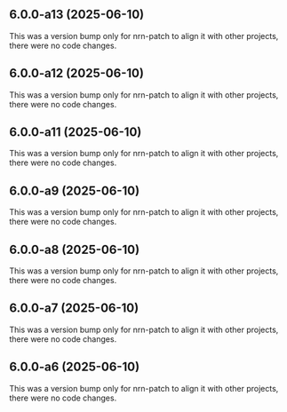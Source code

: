 ## 6.0.0-a13 (2025-06-10)

This was a version bump only for nrn-patch to align it with other projects, there were no code changes.

## 6.0.0-a12 (2025-06-10)

This was a version bump only for nrn-patch to align it with other projects, there were no code changes.

## 6.0.0-a11 (2025-06-10)

This was a version bump only for nrn-patch to align it with other projects, there were no code changes.

## 6.0.0-a9 (2025-06-10)

This was a version bump only for nrn-patch to align it with other projects, there were no code changes.

## 6.0.0-a8 (2025-06-10)

This was a version bump only for nrn-patch to align it with other projects, there were no code changes.

## 6.0.0-a7 (2025-06-10)

This was a version bump only for nrn-patch to align it with other projects, there were no code changes.

## 6.0.0-a6 (2025-06-10)

This was a version bump only for nrn-patch to align it with other projects, there were no code changes.
